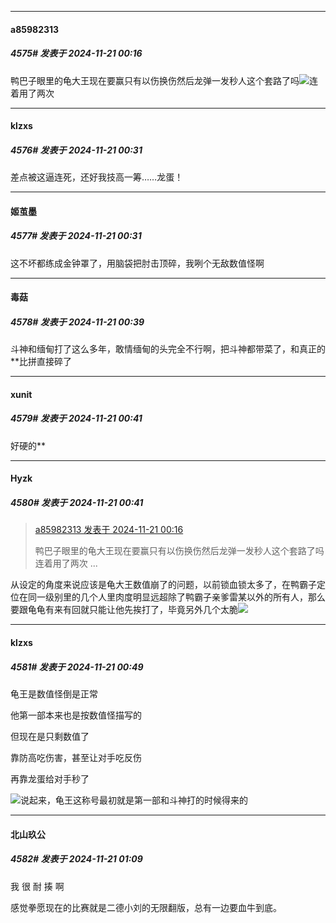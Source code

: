 ﻿
*****

####  a85982313  
##### 4575#       发表于 2024-11-21 00:16

鸭巴子眼里的龟大王现在要赢只有以伤换伤然后龙弹一发秒人这个套路了吗<img src="https://static.saraba1st.com/image/smiley/face2017/004.gif" referrerpolicy="no-referrer">连着用了两次


*****

####  klzxs  
##### 4576#       发表于 2024-11-21 00:31

差点被这逼连死，还好我技高一筹……龙蛋！

*****

####  姬茧墨  
##### 4577#       发表于 2024-11-21 00:31

这不坏都练成金钟罩了，用脑袋把肘击顶碎，我咧个无敌数值怪啊


*****

####  毒菇  
##### 4578#       发表于 2024-11-21 00:39

斗神和缅甸打了这么多年，敢情缅甸的头完全不行啊，把斗神都带菜了，和真正的**比拼直接碎了

*****

####  xunit  
##### 4579#       发表于 2024-11-21 00:41

好硬的**

*****

####  Hyzk  
##### 4580#       发表于 2024-11-21 00:41

<blockquote><a href="httphttps://bbs.saraba1st.com/2b/forum.php?mod=redirect&amp;goto=findpost&amp;pid=66741553&amp;ptid=1804854" target="_blank">a85982313 发表于 2024-11-21 00:16</a>

鸭巴子眼里的龟大王现在要赢只有以伤换伤然后龙弹一发秒人这个套路了吗连着用了两次 ...</blockquote>
从设定的角度来说应该是龟大王数值崩了的问题，以前锁血锁太多了，在鸭霸子定位在同一级别里的几个人里肉度明显远超除了鸭霸子亲爹雷某以外的所有人，那么要跟龟龟有来有回就只能让他先挨打了，毕竟另外几个太脆<img src="https://static.saraba1st.com/image/smiley/face2017/067.png" referrerpolicy="no-referrer">


*****

####  klzxs  
##### 4581#       发表于 2024-11-21 00:49

龟王是数值怪倒是正常

他第一部本来也是按数值怪描写的

但现在是只剩数值了

靠防高吃伤害，甚至让对手吃反伤

再靠龙蛋给对手秒了

<img src="https://static.saraba1st.com/image/smiley/face2017/067.png" referrerpolicy="no-referrer">说起来，龟王这称号最初就是第一部和斗神打的时候得来的


*****

####  北山玖公  
##### 4582#       发表于 2024-11-21 01:09

我 很 耐 揍 啊

感觉拳愿现在的比赛就是二德小刘的无限翻版，总有一边要血牛到底。

